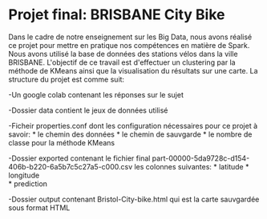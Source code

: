 # Projet final: BRISBANE City Bike
Dans le cadre de notre enseignement sur les Big Data, nous avons réalisé ce projet pour mettre en pratique nos compétences en matière de Spark. 
Nous avons utilisé la base de données des stations vélos dans la ville BRISBANE. 
L'objectif de ce travail est d'effectuer un clustering par la méthode de KMeans ainsi que la visualisation du résultats sur une carte. 
La structure du projet est comme suit:  

-Un google colab contenant les réponses sur le sujet
 
-Dossier data contient le jeux de données utilisé  

-Ficheir properties.conf dont les configuration nécessaires pour ce projet à savoir:
	* le chemin des données
 	* le chemin de sauvgarde 
	* le nombre de classe pour la méthode KMeans  
  

-Dossier exported contenant le fichier final part-00000-5da9728c-d154-406b-b220-6a5b7c5c27a5-c000.csv les colonnes suivantes:
       * latitude
       * longitude  
       * prediction  
  
-Dossier output contenant Bristol-City-bike.html qui est la carte sauvgardée sous format HTML


